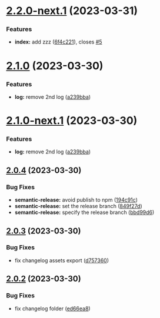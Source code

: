 # [2.2.0-next.1](https://github.com/hugomota/semantic-release-demo/compare/v2.1.0...v2.2.0-next.1) (2023-03-31)


### Features

* **index:** add zzz ([6f4c221](https://github.com/hugomota/semantic-release-demo/commit/6f4c221da216d1c1545c4a5bef6e6e54d32ff67a)), closes [#5](https://github.com/hugomota/semantic-release-demo/issues/5)

# [2.1.0](https://github.com/hugomota/semantic-release-demo/compare/v2.0.4...v2.1.0) (2023-03-30)


### Features

* **log:** remove 2nd log ([a239bba](https://github.com/hugomota/semantic-release-demo/commit/a239bbab821fd298eb8e02b7932aa439ea8e067e))

# [2.1.0-next.1](https://github.com/hugomota/semantic-release-demo/compare/v2.0.4...v2.1.0-next.1) (2023-03-30)


### Features

* **log:** remove 2nd log ([a239bba](https://github.com/hugomota/semantic-release-demo/commit/a239bbab821fd298eb8e02b7932aa439ea8e067e))

## [2.0.4](https://github.com/hugomota/semantic-release-demo/compare/v2.0.3...v2.0.4) (2023-03-30)


### Bug Fixes

* **semantic-release:** avoid publish to npm ([194c91c](https://github.com/hugomota/semantic-release-demo/commit/194c91cb760576df6c7bc1702a75a90a1491ee99))
* **semantic-release:** set the release branch ([849f27d](https://github.com/hugomota/semantic-release-demo/commit/849f27d3952068f3362d3a4c08786046d0266e7a))
* **semantic-release:** specify the release branch ([bbd99d6](https://github.com/hugomota/semantic-release-demo/commit/bbd99d62b8c4a7bcfc7a54567aa2eb24cc77842d))

## [2.0.3](https://github.com/hugomota/semantic-release-demo/compare/v2.0.2...v2.0.3) (2023-03-30)


### Bug Fixes

* fix changelog assets export ([d757360](https://github.com/hugomota/semantic-release-demo/commit/d7573601b753f57af25df70fcf31cfbd3c2fa535))

## [2.0.2](https://github.com/hugomota/semantic-release-demo/compare/v2.0.1...v2.0.2) (2023-03-30)


### Bug Fixes

* fix changelog folder ([ed66ea8](https://github.com/hugomota/semantic-release-demo/commit/ed66ea848c8dc8a6a6e0f53c4c2c6398dac8b6a4))
